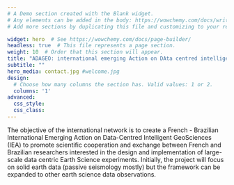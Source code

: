 ```yaml
---
# A Demo section created with the Blank widget.
# Any elements can be added in the body: https://wowchemy.com/docs/writing-markdown-latex/
# Add more sections by duplicating this file and customizing to your requirements.

widget: hero  # See https://wowchemy.com/docs/page-builder/
headless: true  # This file represents a page section.
weight: 10  # Order that this section will appear.
title: "ADAGEO: international emerging Action on DAta centred intelligent GEOsciences"
subtitle: ""
hero_media: contact.jpg #welcome.jpg
design:
  # Choose how many columns the section has. Valid values: 1 or 2.
  columns: '1'
advanced:
  css_style:
  css_class:
---
```


The objective of the international network is to create a French - Brazilian International Emerging Action on Data-Centred Intelligent GeoSciences (IEA) to promote scientific cooperation and exchange between French and Brazilian researchers interested in the design and implementation of large-scale data centric Earth Science experiments. Initially, the project will focus on solid earth data (passive seismology mostly) but the framework can be expanded to other earth science data observations.

